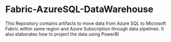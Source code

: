 # Fabric-AzureSQL-DataWarehouse
This Repository contains artifacts to move data from Azure SQL to Microsoft Fabric within same region and Azure Subscription through data pipelines. It also elaborates how to project the data using PowerBI
